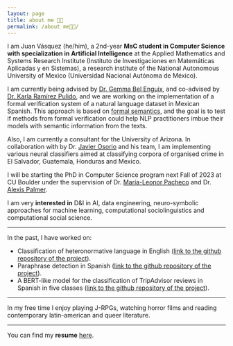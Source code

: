 ```yaml
---
layout: page
title: about me 👋🏾 
permalink: /about me👋🏾/
---
```


I am Juan Vásquez (he/him), a 2nd-year **MsC student in Computer Science with specialization in Artificial Intelligence** at the Applied Mathematics and Systems Research Institute (Instituto de Investigaciones en Matemáticas Aplicadas y en Sistemas), a research institute of the National Autonomous University of Mexico (Universidad Nacional Autónoma de México).

I am currently being advised by [Dr. Gemma Bel Enguix](https://scholar.google.com/citations?hl=en&user=RXWYz10AAAAJ), and co-advised by [Dr. Karla Ramírez Pulido](https://www.fciencias.unam.mx/directorio/34006), and we are working on the implementation of a formal verification system of a natural language dataset in Mexican Spanish. This approach is based on [formal semantics](https://eecoppock.info/bootcamp/Invitation_to_formal_semantics-2022Jan18.pdf), and the goal is to test if methods from formal verification could help NLP practitioners imbue their models with semantic information from the texts.

Also, I am currently a consultant for the University of Arizona. In collaboration with by Dr. [Javier Osorio](https://www.javierosorio.net) and his team, I am implementing various neural classifiers aimed at classifying corpora of organised crime in El Salvador, Guatemala, Honduras and Mexico.

I will be starting the PhD in Computer Science program next Fall of 2023 at CU Boulder under the supervision of Dr. [María-Leonor Pacheco](https://scholar.google.com/citations?hl=en&user=uKhleBwAAAAJ) and Dr. [Alexis Palmer](https://scholar.google.com/citations?hl=en&user=NVxAbD8AAAAJ).

I am very **interested in** D&I in AI, data engineering, neuro-symbolic approaches for machine learning, computational sociolinguistics and computational social science.

---

In the past, I have worked on:

- Classification of heteronormative language in English ([link to the github repository of the project](https://github.com/juanmvsa/HeteroCorpus)).
- Paraphrase detection in Spanish ([link to the github repository of the project](https://sites.google.com/view/par-mex/home)).
- A BERT-like model for the classification of TripAdvisor reviews in Spanish in five classes ([link to the github repository of the project](https://github.com/juanmvsa/Sentiment-Analysis-TripAdvisor-Spanish)).

---

In my free time I enjoy playing J-RPGs, watching horror films and reading contemporary latin-american and queer literature.

---

You can find my **resume** [here](https://juanmvsa.github.io/docs/cv.pdf).
